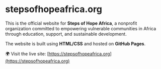 # stepsofhopeafrica.org

This is the official website for **Steps of Hope Africa**, a nonprofit organization committed to empowering vulnerable communities in Africa through education, support, and sustainable development.

The website is built using **HTML/CSS** and hosted on **GitHub Pages**.

🌍 Visit the live site: [https://stepsofhopeafrica.org](https://stepsofhopeafrica.org)
